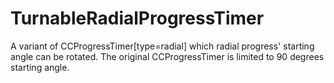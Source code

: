 # TurnableRadialProgressTimer
A variant of CCProgressTimer[type=radial] which radial progress' starting angle can be rotated. The original CCProgressTimer is limited to 90 degrees starting angle.